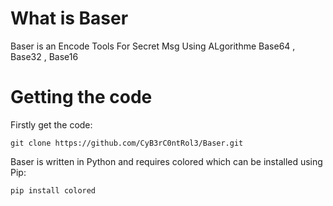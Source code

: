 # What is Baser
Baser is an Encode Tools For Secret Msg Using ALgorithme
Base64 , Base32 , Base16

# Getting the code

Firstly get the code:
```
git clone https://github.com/CyB3rC0ntRol3/Baser.git
```

Baser is written in Python and requires colored which can be installed using Pip:
```
pip install colored
